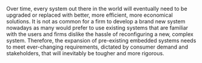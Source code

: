 Over time, every system out there in the world will eventually need to be upgraded or replaced with better, more efficient, more economical solutions. It is not as common for a firm to develop a brand new system nowadays as many would prefer to use existing systems that are familiar with the users and firms dislike the hassle of reconfiguring a new, complex system. Therefore, the expansion of pre-existing embedded systems needs to meet ever-changing requirements, dictated by consumer demand and stakeholders, that will inevitably be tougher and more rigorous. 

